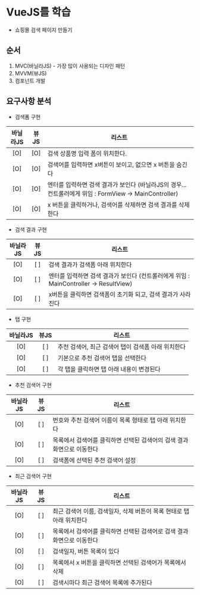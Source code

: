 # VueJS를 학습
- 쇼핑몰 검색 페이지 만들기

## 순서
1. MVC(바닐라JS) - 가장 많이 사용되는 디자인 패턴
2. MVVM(뷰JS)
3. 컴포넌트 개발

## 요구사항 분석
- 검색폼 구현

| 바닐라JS | 뷰JS | 리스트 |
|:---:|:---:|---|
| [O] | [O] | 검색 상품명 입력 폼이 위치한다. |
| [O] | [O] | 검색어를 입력하면 x버튼이 보이고, 없으면 x 버튼을 숨긴다 |
| [O] | [O] | 엔터를 입력하면 검색 결과가 보인다 (바닐라JS의 경우... 컨트롤러에게 위임 : FormView -> MainController) |
| [O] | [O] | x 버튼을 클릭하거나, 검색어를 삭제하면 검색 결과를 삭제한다 |

- 검색 결과 구현

| 바닐라JS | 뷰JS | 리스트 |
|:---:|:---:|---|
| [O] | [ ] | 검색 결과가 검색폼 아래 위치한다 |
| [O] | [ ] | 엔터를 입력하면 검색 결과가 보인다 (컨트롤러에게 위임 : MainController -> ResultView) |
| [O] | [ ] | x버튼을 클릭하면 검색폼이 초기화 되고, 검색 결과가 사라진다 |

- 탭 구현

| 바닐라JS | 뷰JS | 리스트 |
|:---:|:---:|---|
| [O] | [ ] | 추천 검색어, 최근 검색어 탭이 검색폼 아래 위치한다 |
| [O] | [ ] | 기본으로 추천 검색어 탭을 선택한다 |
| [O] | [ ] | 각 탭을 클릭하면 탭 아래 내용이 변경된다 |

- 추천 검색어 구현

| 바닐라JS | 뷰JS | 리스트 |
|:---:|:---:|---|
| [O] | [ ] | 번호와 추천 검색어 이름이 목록 형태로 탭 아래 위치한다 |
| [O] | [ ] | 목록에서 검색어를 클릭하면 선택된 검색어의 검색 결과 화면으로 이동한다 |
| [O] | [ ] | 검색폼에 선택된 추천 검색어 설정 |

- 최근 검색어 구현

| 바닐라JS | 뷰JS | 리스트 |
|:---:|:---:|---|
| [O] | [ ] | 최근 검색어 이름, 검색일자, 삭제 버튼이 목록 현태로 탭 아래 위치한다 |
| [O] | [ ] | 목록에서 검색어를 클릭하면 선택된 검색어로 검색 결과 화면으로 이동한다 |
| [O] | [ ] | 검색일자, 버튼 목록이 있다 |
| [O] | [ ] | 목록에서 x 버튼을 클릭하면 선택된 검색어가 목록에서 삭제 |
| [O] | [ ] | 검색시마다 최근 검색어 목록에 추가된다 |